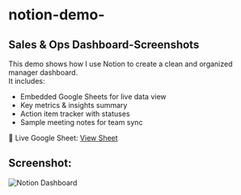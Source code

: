 # notion-demo-
## Sales & Ops Dashboard-Screenshots


This demo shows how I use Notion to create a clean and organized manager dashboard.  
It includes:

- Embedded Google Sheets for live data view
- Key metrics & insights summary
- Action item tracker with statuses
- Sample meeting notes for team sync

📎 Live Google Sheet: [View Sheet](https://docs.google.com/spreadsheets/d/1a5iRvAT9O27utn0Jz8UZo1fpdJZSbfpRfO0l6EF8ChY/edit?usp=sharing)

## Screenshot:

![Notion Dashboard](notion-demo/notion-dashboard.png)

